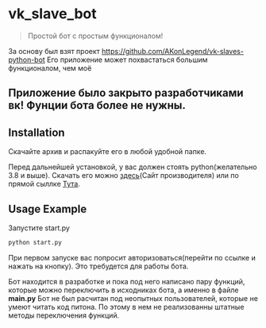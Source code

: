 # vk_slave_bot
>Простой бот с простым функционалом!

За основу был взят проект https://github.com/AKonLegend/vk-slaves-python-bot
Его приложение может похвастаться большим функционалом, чем моё

## Приложение было закрыто разработчиками вк! Фунции бота более не нужны.

## Installation

Скачайте архив и распакуйте его в любой удобной папке.

Перед дальнейшей установкой, у вас должен стоять python(желательно 3.8 и выше). Скачать его можно [здесь][py](Сайт производителя) или по прямой сыллке [Тута][pylink].

## Usage Example

Запустите start.py
```sh
python start.py
```
При первом запуске вас попросит авторизоваться(перейти по ссылке и нажать на кнопку). Это требудется для работы бота.

Бот находится в разработке и пока под него написано пару функций, которые можно переключить в исходниках бота, а именно
в файле __main.py__
Бот не был расчитан под неопытных пользователей, которые не умеют читать код питона. По этому в нем не реализованны
штатные методы переключения функций.


<!-- Markdown link & img dfn's -->
[py]: https://www.python.org/
[pylink]: https://www.python.org/ftp/python/3.8.0/python-3.8.0-amd64.exe
